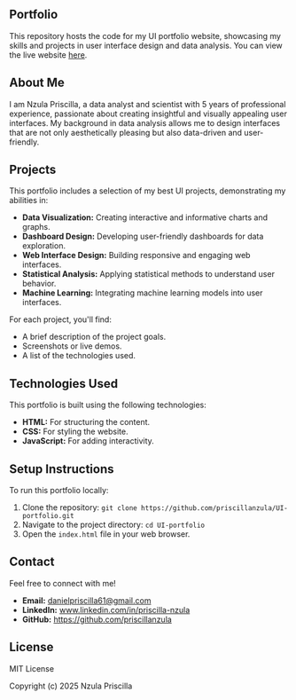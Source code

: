 ## Portfolio

This repository hosts the code for my UI portfolio website, showcasing my skills and projects in user interface design and data analysis. You can view the live website [here](https://priscillanzula.github.io/UI-portfolio/).

## About Me

I am Nzula Priscilla, a data analyst and scientist with 5 years of professional experience, passionate about creating insightful and visually appealing user interfaces. My background in data analysis allows me to design interfaces that are not only aesthetically pleasing but also data-driven and user-friendly.

## Projects

This portfolio includes a selection of my best UI projects, demonstrating my abilities in:

* **Data Visualization:** Creating interactive and informative charts and graphs.
* **Dashboard Design:** Developing user-friendly dashboards for data exploration.
* **Web Interface Design:** Building responsive and engaging web interfaces.
* **Statistical Analysis:** Applying statistical methods to understand user behavior.
* **Machine Learning:** Integrating machine learning models into user interfaces.

For each project, you'll find:

* A brief description of the project goals.
* Screenshots or live demos.
* A list of the technologies used.

## Technologies Used

This portfolio is built using the following technologies:

* **HTML:** For structuring the content.
* **CSS:** For styling the website.
* **JavaScript:** For adding interactivity.


## Setup Instructions

To run this portfolio locally:

1.  Clone the repository: `git clone https://github.com/priscillanzula/UI-portfolio.git`
2.  Navigate to the project directory: `cd UI-portfolio`
3.  Open the `index.html` file in your web browser.

## Contact

Feel free to connect with me!

* **Email:** danielpriscilla61@gmail.com
* **LinkedIn:** www.linkedin.com/in/priscilla-nzula
* **GitHub:** https://github.com/priscillanzula


## License

 MIT License

Copyright (c) 2025 Nzula Priscilla
